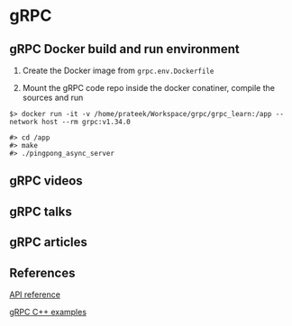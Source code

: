 # gRPC

## gRPC Docker build and run environment

1. Create the Docker image from `grpc.env.Dockerfile`

2. Mount the gRPC code repo inside the docker conatiner, compile the sources and run

```
$> docker run -it -v /home/prateek/Workspace/grpc/grpc_learn:/app --network host --rm grpc:v1.34.0

#> cd /app
#> make
#> ./pingpong_async_server

```

## gRPC videos

## gRPC talks

## gRPC articles

## References

[API reference](https://grpc.github.io/grpc/cpp/)

[gRPC C++ examples](https://github.com/grpc/grpc/tree/v1.35.0/examples/cpp)
